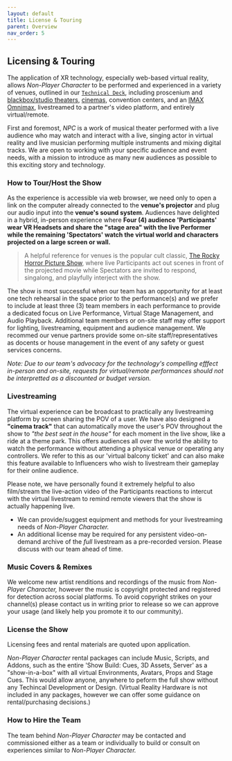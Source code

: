 ```yaml
---
layout: default
title: License & Touring
parent: Overview
nav_order: 5
---
```


## Licensing & Touring
The application of XR technology, especially web-based virtual reality, allows *Non-Player Character* to be performed and experienced in a variety of venues, outlined in our [`Technical Deck`](./technical.md), including proscenium and [blackbox/studio theaters](https://brendanabradley.substack.com/p/taking-vr-on-the-road), [cinemas](https://brendanabradley.substack.com/p/from-conference-hall-to-cinema-arthouse), convention centers, and an [IMAX Omnimax](https://vimeo.com/603518673), livestreamed to a partner's video platform, and entirely virtual/remote.

First and foremost, *NPC* is a work of musical theater performed with a live audience who may watch and interact with a live, singing actor in virtual reality and live musician performing multiple instruments and mixing digital tracks. We are open to working with your specific audience and event needs, with a mission to introduce as many new audiences as possible to this exciting story and technology. 

### How to Tour/Host the Show
As the experience is accessible via web browser, we need only to open a link on the computer already connected to the **venue's projector** and plug our audio input into the **venue's sound system**. Audiences have delighted in a hybrid, in-person experience where **Four (4) audience 'Participants' wear VR Headsets and share the "stage area" with the live Performer while the remaining 'Spectators' watch the virtual world and characters projected on a large screen or wall.**

> A helpful reference for venues is the popular cult classic, [The Rocky Horror Picture Show](https://pamplinmedia.com/images/artimg/00003711099244-0640.jpg), where live Participants act out scenes in front of the projected movie while Spectators are invited to respond, singalong, and playfully interject with the show.

The show is most successful when our team has an opportunity for at least one tech rehearsal in the space prior to the performance(s) and we prefer to include at least three (3) team members in each performance to provide a dedicated focus on Live Performance, Virtual Stage Management, and Audio Playback. Additional team members or on-site staff may offer support for lighting, livestreaming, equipment and audience management. We recommed our venue partners provide some on-site staff/representatives as docents or house management in the event of any safety or guest services concerns.

*Note: Due to our team's advocacy for the technology's compelling efffect in-person and on-site, requests for virtual/remote performances should not be interpretted as a discounted or budget version.*


### Livestreaming
The virtual experience can be broadcast to practically any livestreaming platform by screen sharing the POV of a user. We have also designed a **"cinema track"** that can automatically move the user's POV throughout the show to *"the best seat in the house"* for each moment in the live show, like a ride at a theme park. This offers audiences all over the world the ability to watch the performance without attending a physical venue or operating any controllers. We refer to this as our 'virtual balcony ticket' and can also make this feature available to Influencers who wish to livestream their gameplay for their online audience. 

Please note, we have personally found it extremely helpful to also film/stream the live-action video of the Participants reactions to intercut with the virtual livestream to remind remote viewers that the show is actually happening live. 

* We can provide/suggest equipment and methods for your livestreaming needs of *Non-Player Character.* 
* An additional license may be required for any persistent video-on-demand archive of the *full* livestream as a pre-recorded version. Please discuss with our team ahead of time.

### Music Covers & Remixes 
We welcome new artist renditions and recordings of the music from *Non-Player Character,* however the music is copyright protected and registered for detection across social platforms. To avoid copyright strikes on your channel(s) please contact us in writing prior to release so we can approve your usage (and likely help you promote it to our community).

### License the Show
Licensing fees and rental materials are quoted upon application. 

*Non-Player Character* rental packages can include Music, Scripts, and Addons, such as the entire 'Show Build: Cues, 3D Assets, Server' as a "show-in-a-box" with all virtual Environments, Avatars, Props and Stage Cues. This would allow anyone, anywhere to peform the full show without any Techincal Development or Design. (Virtual Reality Hardware is not included in any packages, however we can offer some guidance on rental/purchasing decisions.)

### How to Hire the Team
The team behind *Non-Player Character* may be contacted and commissioned either as a team or individually to build or consult on experiences similar to *Non-Player Character.*
